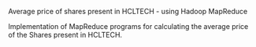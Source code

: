 Average price of shares present in HCLTECH - using Hadoop MapReduce

Implementation of MapReduce programs for calculating the average price of the Shares present in HCLTECH.
